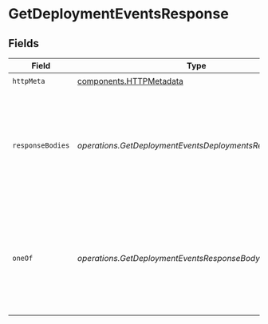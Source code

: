 # GetDeploymentEventsResponse


## Fields

| Field                                                                                                            | Type                                                                                                             | Required                                                                                                         | Description                                                                                                      |
| ---------------------------------------------------------------------------------------------------------------- | ---------------------------------------------------------------------------------------------------------------- | ---------------------------------------------------------------------------------------------------------------- | ---------------------------------------------------------------------------------------------------------------- |
| `httpMeta`                                                                                                       | [components.HTTPMetadata](../../models/components/httpmetadata.md)                                               | :heavy_check_mark:                                                                                               | N/A                                                                                                              |
| `responseBodies`                                                                                                 | *operations.GetDeploymentEventsDeploymentsResponseBody*[]                                                        | :heavy_minus_sign:                                                                                               | A stream of jsonlines where each line is a deployment log item.<br/>Array of deployment logs for the provided query. |
| `oneOf`                                                                                                          | *operations.GetDeploymentEventsResponseBody*                                                                     | :heavy_minus_sign:                                                                                               | A stream of jsonlines where each line is a deployment log item.<br/>Array of deployment logs for the provided query. |